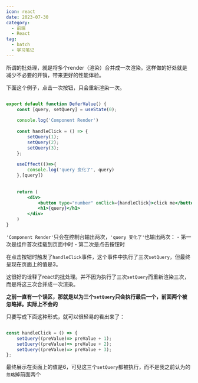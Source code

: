 ```yaml
---
icon: react
date: 2023-07-30
category:
  - 前端
  - React
tag:
  - batch
  - 学习笔记
---
```



所谓的批处理，就是将多个render（渲染）合并成一次渲染。这样做的好处就是减少不必要的开销，带来更好的性能体验。

下面这个例子，点击一次按钮，只会重新渲染一次。

```jsx

export default function DeferValue() {  
	const [query, setQuery] = useState(0);  
	  
	console.log('Component Render')  
	
	const handleClick = () => {  
		setQuery(1);  
		setQuery(2);  
		setQuery(3);  
	};  
	  
	useEffect(()=>{  
		console.log('query 变化了', query)  
	},[query])  
	  
	
	return (  
		<div>  
			<button type="number" onClick={handleClick}>click me</button>
			<h1>{query}</h1>
		</div>  
	)
}
```

`'Component Render'`只会在控制台输出两次，`'query 变化了'`也输出两次：
	- 第一次是组件首次挂载到页面中时
	- 第二次是点击按钮时

在点击按钮时触发了`handleClick`事件，这个事件中执行了三次`setQuery`，但最终呈现在页面上的值是3。

这很好的诠释了react的批处理。并不因为执行了三次`setQuery`而重新渲染三次，而是将这三次合并成一次渲染。


**之前一直有一个误区，那就是以为三个`setQuery`只会执行最后一个，前面两个被忽略掉。实际上不会的**

只要写成下面这种形式，就可以很轻易的看出来了：

```jsx

const handleClick = () => {  
	setQuery((preValue)=> preValue + 1);  
	setQuery((preValue)=> preValue + 2);  
	setQuery((preValue)=> preValue + 3); 
};
```

最终展示在页面上的值是6，可见这三个`setQuery`都被执行，而不是我之前认为的`忽略`掉前面两个